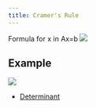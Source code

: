 ```yaml
---
title: Cramer's Rule
---
```


Formula for x in Ax=b
![](../attachments/cleanshot-2025-03-25-at-1110382x.png)

## Example
![](../attachments/cleanshot-2025-03-25-at-1111032x.png)
- [Determinant](/matrices-and-linear-transformations/determinant)